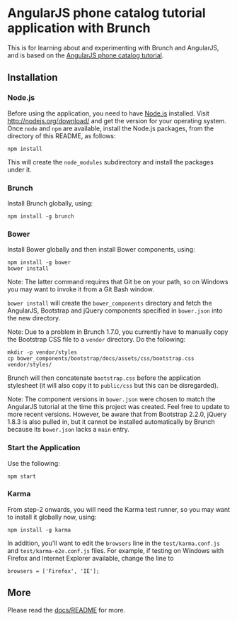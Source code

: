 # AngularJS phone catalog tutorial application with Brunch

This is for learning about and experimenting with Brunch and
AngularJS, and is based on the [AngularJS phone catalog
tutorial](https://github.com/angular/angular-phonecat.git).

## Installation

### Node.js

Before using the application, you need to have
[Node.js](http://nodejs.org) installed.  Visit
http://nodejs.org/download/ and get the version for your operating
system.  Once `node` and `npm` are available, install the Node.js
packages, from the directory of this README, as follows:

 `npm install`

This will create the `node_modules` subdirectory and install the
packages under it.

### Brunch

Install Brunch globally, using:

 `npm install -g brunch`

### Bower

Install Bower globally and then install Bower components, using:

 ```
 npm install -g bower
 bower install
 ```

Note: The latter command requires that Git be on your path, so on
Windows you may want to invoke it from a Git Bash window.

`bower install` will create the `bower_components` directory and
fetch the AngularJS, Bootstrap and jQuery components specified in
`bower.json` into the new directory.

Note: Due to a problem in Brunch 1.7.0, you currently have to manually
copy the Bootstrap CSS file to a `vendor` directory.  Do the
following:

```
mkdir -p vendor/styles
cp bower_components/bootstrap/docs/assets/css/bootstrap.css vendor/styles/
```

Brunch will then concatenate `bootstrap.css` before the application
stylesheet (it will also copy it to `public/css` but this can be
disregarded).

Note: The component versions in `bower.json` were chosen to match the
AngularJS tutorial at the time this project was created.  Feel free to
update to more recent versions.  However, be aware that from Bootstrap
2.2.0, jQuery 1.8.3 is also pulled in, but it cannot be installed
automatically by Brunch because its `bower.json` lacks a `main` entry.

### Start the Application

Use the following:

`npm start`

### Karma

From step-2 onwards, you will need the Karma test runner, so you may
want to install it globally now, using:

`npm install -g karma`

In addition, you'll want to edit the `browsers` line in the
`test/karma.conf.js` and `test/karma-e2e.conf.js` files.  For example,
if testing on Windows with Firefox and Internet Explorer available,
change the line to

`browsers = ['Firefox', 'IE'];`

## More

Please read the [docs/README](docs/README.md) for more.
